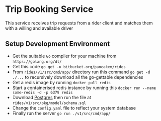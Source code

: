 # Trip Booking Service 

This service receives trip requests from a rider client and matches them with a 
willing and available driver

## Setup Development Environment

* Get the suitable `Go` compiler for your machine from `https://golang.org/dl/`
* Get this code `go get -u bitbucket.org/pancakem/rides` 
* From `rides/v1/src/cmd/app/` directory run this command `go get -d ./...` to recursively download all the go-gettable
    dependencies 
* Get a redis image by running `docker pull redis`
* Start a containerised redis instance by running this `docker run --name some-redis -d -p 6379 redis`
* Download [Postgres](https://www.postgresql.org/download/) then run the file at `rides/v1/src/pkg/model/schema.sql`
* Change the `config.yaml` file to reflect your system database
* Finally run the server `go run ./v1/src/cmd/app/`